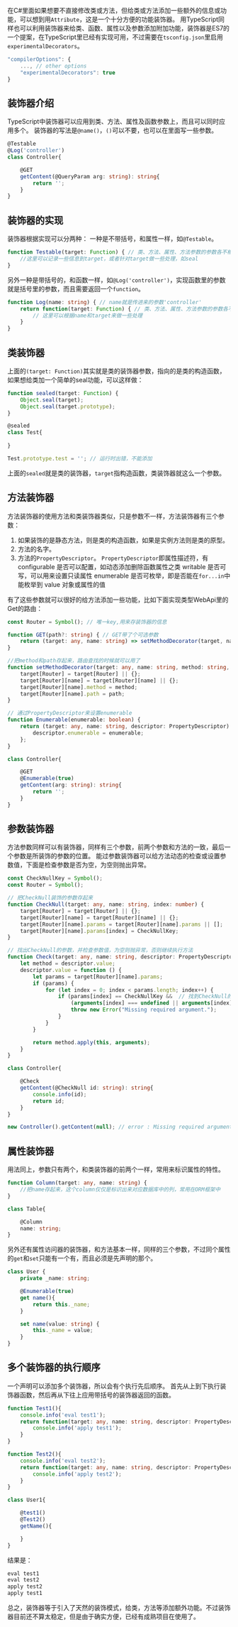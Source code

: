 在C#里面如果想要不直接修改类或方法，但给类或方法添加一些额外的信息或功能，可以想到用`Attribute`，这是一个十分方便的功能装饰器。
用TypeScript同样也可以利用装饰器来给类、函数、属性以及参数添加附加功能，装饰器是ES7的一个提案，在TypeScript里已经有实现可用，不过需要在`tsconfig.json`里启用`experimentalDecorators`。

```ts
"compilerOptions": {
    ..., // other options
    "experimentalDecorators": true
}
```

## **装饰器介绍**
TypeScript中装饰器可以应用到类、方法、属性及函数参数上，而且可以同时应用多个。
装饰器的写法是`@name()`，`()`可以不要，也可以在里面写一些参数。

```ts
@Testable
@Log('controller')
class Controller{

    @GET
    getContent(@QueryParam arg: string): string{
        return '';
    }
}
```

## **装饰器的实现**
装饰器根据实现可以分两种：
一种是不带括号，和属性一样，如`@Testable`。

```ts
function Testable(target: Function) { // 类、方法、属性、方法参数的参数各不相同
    //这里可以记录一些信息到target，或者针对target做一些处理，如seal
}
```
另外一种是带括号的，和函数一样，如`@Log('controller')`，实现函数里的参数就是括号里的参数，而且需要返回一个`function`。

```ts
function Log(name: string) { // name就是传进来的参数'controller'
    return function(target: Function) { // 类、方法、属性、方法参数的参数各不相同
        // 这里可以根据name和target来做一些处理
    }
}
```

## **类装饰器**
上面的`(target: Function)`其实就是类的装饰器参数，指向的是类的构造函数，如果想给类加一个简单的seal功能，可以这样做：

```ts
function sealed(target: Function) {
    Object.seal(target);
    Object.seal(target.prototype);
}

@sealed
class Test{
    
}

Test.prototype.test = ''; // 运行时出错，不能添加
```
上面的`sealed`就是类的装饰器，`target`指构造函数，类装饰器就这么一个参数。

## **方法装饰器**
方法装饰器的使用方法和类装饰器类似，只是参数不一样，方法装饰器有三个参数：
1. 如果装饰的是静态方法，则是类的构造函数，如果是实例方法则是类的原型。
2. 方法的名字。
3. 方法的`PropertyDescriptor`。
`PropertyDescriptor`即属性描述符，有
configurable  是否可以配置，如动态添加删除函数属性之类
writable      是否可写，可以用来设置只读属性
enumerable    是否可枚举，即是否能在`for...in`中能枚举到
value         对象或属性的值

有了这些参数就可以很好的给方法添加一些功能，比如下面实现类型WebApi里的Get的路由：

```ts
const Router = Symbol(); // 唯一key,用来存装饰器的信息

function GET(path?: string) { // GET带了个可选参数
    return (target: any, name: string) => setMethodDecorator(target, name, 'GET', path);
}

//把method和path存起来，路由查找的时候就可以用了
function setMethodDecorator(target: any, name: string, method: string, path?: string){
    target[Router] = target[Router] || {};
    target[Router][name] = target[Router][name] || {};
    target[Router][name].method = method;
    target[Router][name].path = path;
}

// 通过PropertyDescriptor来设置enumerable
function Enumerable(enumerable: boolean) { 
    return (target: any, name: string, descriptor: PropertyDescriptor) => {
        descriptor.enumerable = enumerable;
    };
}

class Controller{

    @GET
    @Enumerable(true)
    getContent(arg: string): string{
        return '';
    }
}
```

## **参数装饰器**
方法参数同样可以有装饰器，同样有三个参数，前两个参数和方法的一致，最后一个参数是所装饰的参数的位置。
能过参数装饰器可以给方法动态的检查或设置参数值，下面是检查参数是否为空，为空则抛出异常。

```ts
const CheckNullKey = Symbol();
const Router = Symbol();

// 把CheckNull装饰的参数存起来
function CheckNull(target: any, name: string, index: number) {
    target[Router] = target[Router] || {};
    target[Router][name] = target[Router][name] || {};
    target[Router][name].params = target[Router][name].params || [];
    target[Router][name].params[index] = CheckNullKey;
}

// 找出CheckNull的参数，并检查参数值，为空则抛异常，否则继续执行方法
function Check(target: any, name: string, descriptor: PropertyDescriptor) {
    let method = descriptor.value;
    descriptor.value = function () {
        let params = target[Router][name].params;
        if (params) {
            for (let index = 0; index < params.length; index++) {
                if (params[index] == CheckNullKey &&  // 找到CheckNull的参数并抛异常
                    (arguments[index] === undefined || arguments[index] === null)) {
                    throw new Error("Missing required argument.");
                }
            }
        }

        return method.apply(this, arguments);
    }
}

class Controller{

    @Check
    getContent(@CheckNull id: string): string{
        console.info(id);
        return id;
    }
}

new Controller().getContent(null); // error : Missing required argument.
```

## **属性装饰器**
用法同上，参数只有两个，和类装饰器的前两个一样，常用来标识属性的特性。

```ts
function Column(target: any, name: string) {
    //把name存起来，这个column仅仅是标识出来对应数据库中的列，常用在ORM框架中
}

class Table{

    @Column  
    name: string;
}
```
另外还有属性访问器的装饰器，和方法基本一样，同样的三个参数，不过同个属性的`get`和`set`只能有一个有，而且必须是先声明的那个。

```ts
class User {
    private _name: string;

    @Enumerable(true)
    get name(){
        return this._name;
    }

    set name(value: string) {
        this._name = value;
    }
}
```

## **多个装饰器的执行顺序**
一个声明可以添加多个装饰器，所以会有个执行先后顺序。
首先从上到下执行装饰器函数，然后再从下往上应用带括号的装饰器返回的函数。

```ts
function Test1(){
    console.info('eval test1');
    return function(target: any, name: string, descriptor: PropertyDescriptor){
        console.info('apply test1');
    }
}

function Test2(){
    console.info('eval test2');
    return function(target: any, name: string, descriptor: PropertyDescriptor){
        console.info('apply test2');
    }
}

class User1{

    @test1()
    @Test2()
    getName(){

    }
}
```
结果是：

```ts
eval test1
eval test2
apply test2
apply test1
```

总之，装饰器等于引入了天然的装饰模式，给类，方法等添加额外功能。不过装饰器目前还不算太稳定，但是由于确实方便，已经有成熟项目在使用了。